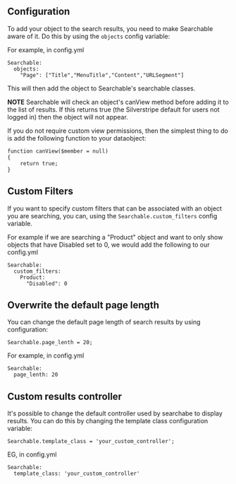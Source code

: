 ## Configuration

To add your object to the search results, you need to make Searchable
aware of it. Do this by using the `objects` config variable:

For example, in config.yml

    Searchable:
      objects:
        "Page": ["Title","MenuTitle","Content","URLSegment"]

This will then add the object to Searchable's searchable classes.

**NOTE** Searchable will check an object's canView method before 
adding it to the list of results. If this returns true (the 
Silverstripe default for users not logged in) then the object
will not appear.

If you do not require custom view permissions, then the simplest
thing to do is add the following function to your dataobject:

    function canView($member = null)
    {
        return true;
    }

## Custom Filters

If you want to specify custom filters that can be associated with
an object you are searching, you can, using the
`Searchable.custom_filters` config variable.

For example if we are searching a "Product" object and want to only
show objects that have Disabled set to 0, we would add the following
to our config.yml

    Searchable:
      custom_filters:
        Product:
          "Disabled": 0

## Overwrite the default page length

You can change the default page length of search results by using
configuration:

    Searchable.page_lenth = 20;

For example, in config.yml

    Searchable:
      page_lenth: 20

## Custom results controller

It's possible to change the default controller used by searchabe to
display results. You can do this by changing the template class
configuration variable:
	
    Searchable.template_class = 'your_custom_controller';
    
EG, in config.yml

    Searchable:
      template_class: 'your_custom_controller'